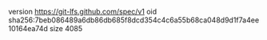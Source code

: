 version https://git-lfs.github.com/spec/v1
oid sha256:7beb086489a6db86db685f8dcd354c4c6a55b68ca048d9d1f7a4ee10164ea74d
size 4085
